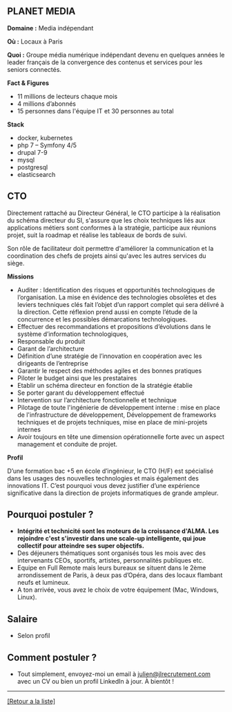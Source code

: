 ## PLANET MEDIA

**Domaine :** Media indépendant

**Où :** Locaux à Paris

**Quoi :** Groupe média numérique indépendant devenu en quelques années le leader français de la convergence des contenus et services pour les seniors connectés. 

**Fact & Figures**

* 11 millions de lecteurs chaque mois 
* 4 millions d’abonnés
* 15 personnes dans l'équipe IT et 30 personnes au total


**Stack**

* docker, kubernetes
* php 7 – Symfony 4/5
* drupal 7-9
* mysql
* postgresql
* elasticsearch


## CTO

Directement rattaché au Directeur Général, le CTO participe à la réalisation du schéma directeur du SI, s'assure que les choix techniques liés aux applications métiers sont conformes à la stratégie, participe aux réunions projet, suit la roadmap et réalise les tableaux de bords de suivi.

Son rôle de facilitateur doit permettre d'améliorer la communication et la coordination des chefs de projets ainsi qu'avec les autres services du siège.

**Missions**

* Auditer : Identification des risques et opportunités technologiques de l’organisation. La mise en évidence des technologies obsolètes et des leviers techniques clés fait l’objet d’un rapport complet qui sera délivré à la direction. Cette réflexion prend aussi en compte l’étude de la concurrence et les possibles démarcations technologiques. 
* Effectuer des recommandations et propositions d’évolutions dans le système d’information technologiques,
* Responsable du produit
* Garant de l’architecture
* Définition d’une stratégie de l’innovation en coopération avec les dirigeants de l’entreprise
* Garantir le respect des méthodes agiles et des bonnes pratiques 
* Piloter le budget ainsi que les prestataires 
* Etablir un schéma directeur en  fonction de la stratégie établie
* Se porter garant du développement effectué
* Intervention sur l’architecture fonctionnelle et technique 
* Pilotage de toute l'ingénierie de développement interne : mise en place de l'infrastructure de développement, Développement de frameworks techniques et de projets techniques, mise en place de mini-projets internes
* Avoir toujours en tête une dimension opérationnelle forte avec un aspect management et conduite de projet.

**Profil**

D’une formation bac +5 en école d’ingénieur, le CTO (H/F) est spécialisé dans les usages des nouvelles technologies et mais également des innovations IT. C’est pourquoi vous devez justifier d’une expérience significative dans la direction de projets informatiques de grande ampleur. 

## Pourquoi postuler ?

* **Intégrité et technicité sont les moteurs de la croissance d'ALMA. Les rejoindre c'est s'investir dans une scale-up intelligente, qui joue collectif pour atteindre ses super objectifs.**
* Des déjeuners thématiques sont organisés tous les mois avec des intervenants CEOs, sportifs, artistes, personnalités publiques etc.
* Equipe en Full Remote mais leurs bureaux se situent dans le 2ème arrondissement de Paris, à deux pas d’Opéra, dans des locaux flambant neufs et lumineux.
* A ton arrivée, vous avez le choix de votre équipement (Mac, Windows, Linux).

## Salaire 

* Selon profil 

## Comment postuler ? 

* Tout simplement, envoyez-moi un email à julien@jlrecrutement.com avec un CV ou bien un profil LinkedIn à jour. À bientôt !



----
<a href="https://github.com/jlondiche/job-board-php/blob/master/README.md">[Retour a la liste]</a>

